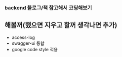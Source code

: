 ### backend 블로그/책 참고해서 코딩해보기

## 해볼꺼(했으면 지우고 할꺼 생각나면 추가)
- access-log
- swagger-ui 통합
- google code style 적용
